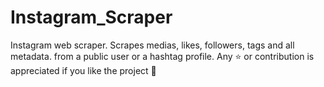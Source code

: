 # Instagram_Scraper
Instagram web scraper. Scrapes medias, likes, followers, tags and all metadata. from a public user or a hashtag profile.  Any ⭐️ or contribution is appreciated if you like the project 🤘
